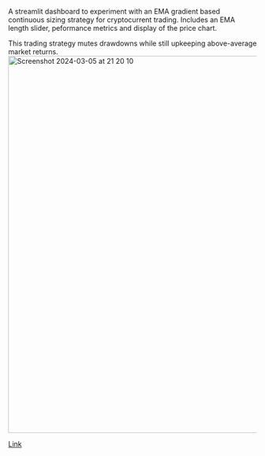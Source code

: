 A streamlit dashboard to experiment with an EMA gradient based continuous sizing strategy for cryptocurrent trading.
Includes an EMA length slider, peformance metrics and display of the price chart.

This trading strategy mutes drawdowns while still upkeeping above-average market returns. 
<img width="766" alt="Screenshot 2024-03-05 at 21 20 10" src="https://github.com/dan-ince/Momo-Gradient/assets/92609408/27a3031d-e586-4898-b3cb-ee0b5023c972">


[Link](https://momo-gradient-ffrrozkgcciumynrw7kawu.streamlit.app/) 
